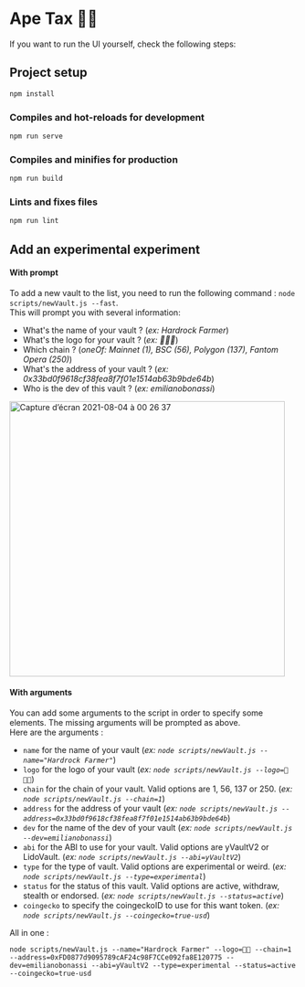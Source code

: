 # Ape Tax 🦍🧮

If you want to run the UI yourself, check the following steps:

## Project setup

```bash
npm install
```

### Compiles and hot-reloads for development

```bash
npm run serve
```

### Compiles and minifies for production

```bash
npm run build
```

### Lints and fixes files

```bash
npm run lint
```

## Add an experimental experiment

#### With prompt
To add a new vault to the list, you need to run the following command : `node scripts/newVault.js --fast`.  
This will prompt you with several information:  
- What's the name of your vault ? (*ex: Hardrock Farmer*)
- What's the logo for your vault ? (*ex: 🎸👨‍🌾*)
- Which chain ? (*oneOf: Mainnet (1), BSC (56), Polygon (137), Fantom Opera (250)*)
- What's the address of your vault ? (*ex: 0x33bd0f9618cf38fea8f7f01e1514ab63b9bde64b*)
- Who is the dev of this vault ? (*ex: emilianobonassi*)

<img width="482" alt="Capture d’écran 2021-08-04 à 00 26 37" src="https://user-images.githubusercontent.com/9974362/128094349-de173732-ec31-4314-9d34-b73221a9099f.png">

#### With arguments
You can add some arguments to the script in order to specify some elements. The missing arguments will be prompted as above.  
Here are the arguments :  
- `name` for the name of your vault (*ex: `node scripts/newVault.js --name="Hardrock Farmer"`*)
- `logo` for the logo of your vault (*ex: `node scripts/newVault.js --logo=🎸👨‍🌾`*)
- `chain` for the chain of your vault. Valid options are 1, 56, 137 or 250. (*ex: `node scripts/newVault.js --chain=1`*)
- `address` for the address of your vault (*ex: `node scripts/newVault.js --address=0x33bd0f9618cf38fea8f7f01e1514ab63b9bde64b`*)
- `dev` for the name of the dev of your vault (*ex: `node scripts/newVault.js --dev=emilianobonassi`*)
- `abi` for the ABI to use for your vault. Valid options are yVaultV2 or LidoVault. (*ex: `node scripts/newVault.js --abi=yVaultV2`*)
- `type` for the type of vault. Valid options are experimental or weird. (*ex: `node scripts/newVault.js --type=experimental`*)
- `status` for the status of this vault. Valid options are active, withdraw, stealth or endorsed. (*ex: `node scripts/newVault.js --status=active`*)
- `coingecko` to specify the coingeckoID to use for this want token. (*ex: `node scripts/newVault.js --coingecko=true-usd`*)

All in one :
```
node scripts/newVault.js --name="Hardrock Farmer" --logo=🌾🌾 --chain=1 --address=0xFD0877d9095789cAF24c98F7CCe092fa8E120775 --dev=emilianobonassi --abi=yVaultV2 --type=experimental --status=active --coingecko=true-usd
```
